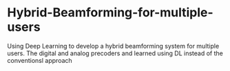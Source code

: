 # Hybrid-Beamforming-for-multiple-users
Using Deep Learning to develop a hybrid beamforming system for multiple users. The digital and analog precoders and learned using DL instead of the conventionsl approach
